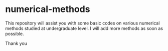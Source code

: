# numerical-methods
This repository will assist you with some basic codes on various numerical methods studied at undergraduate level.
I will add more methods as soon as possible.

Thank you
